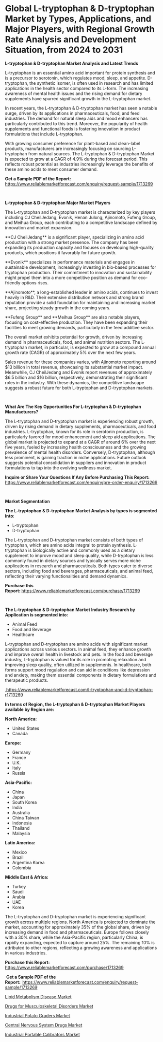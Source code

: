 <p><h1>Global L-tryptophan & D-tryptophan Market by Types, Applications, and Major Players, with Regional Growth Rate Analysis and Development Situation, from 2024 to 2031</h1></p><p><strong>L-tryptophan & D-tryptophan Market Analysis and Latest Trends</strong></p>
<p><p>L-tryptophan is an essential amino acid important for protein synthesis and is a precursor to serotonin, which regulates mood, sleep, and appetite. D-tryptophan, the synthetic isomer, is often used in research and has limited applications in the health sector compared to its L-form. The increasing awareness of mental health issues and the rising demand for dietary supplements have spurred significant growth in the L-tryptophan market. </p><p>In recent years, the L-tryptophan & D-tryptophan market has seen a notable surge, driven by its applications in pharmaceuticals, food, and feed industries. The demand for natural sleep aids and mood enhancers has particularly contributed to this trend. Moreover, the popularity of health supplements and functional foods is fostering innovation in product formulations that include L-tryptophan. </p><p>With growing consumer preference for plant-based and clean-label products, manufacturers are increasingly focusing on sourcing L-tryptophan from natural sources. The L-tryptophan & D-tryptophan Market is expected to grow at a CAGR of 4.9% during the forecast period. This reflects robust potential as industries increasingly leverage the benefits of these amino acids to meet consumer demand.</p></p>
<p><strong>Get a Sample PDF of the Report:&nbsp;</strong> <a href="https://www.reliablemarketforecast.com/enquiry/request-sample/1713269?utm_campaign=1600&utm_medium=2&utm_source=Github&utm_content=ia&utm_term=22102024&utm_id=l-tryptophan-d-tryptophan">https://www.reliablemarketforecast.com/enquiry/request-sample/1713269</a></p>
<p>&nbsp;</p>
<p><strong>L-tryptophan & D-tryptophan Major Market Players</strong></p>
<p><p>The L-tryptophan and D-tryptophan market is characterized by key players including CJ CheilJedang, Evonik, Henan Julong, Ajinomoto, Fufeng Group, and Meihua Group, each contributing to a competitive landscape defined by innovation and market expansion.</p><p>**CJ CheilJedang** is a significant player, specializing in amino acid production with a strong market presence. The company has been expanding its production capacity and focuses on developing high-quality products, which positions it favorably for future growth. </p><p>**Evonik** specializes in performance materials and engages in sustainable development, increasingly investing in bio-based processes for tryptophan production. Their commitment to innovation and sustainability might propel them into a more competitive position as demand for eco-friendly options rises.</p><p>**Ajinomoto**, a long-established leader in amino acids, continues to invest heavily in R&D. Their extensive distribution network and strong brand reputation provide a solid foundation for maintaining and increasing market share, projecting steady growth in the coming years.</p><p>**Fufeng Group** and **Meihua Group** are also notable players, focusing on cost-effective production. They have been expanding their facilities to meet growing demands, particularly in the feed additive sector.</p><p>The overall market exhibits potential for growth, driven by increasing demand in pharmaceuticals, food, and animal nutrition sectors. The L-tryptophan market, in particular, is expected to grow at a compound annual growth rate (CAGR) of approximately 5% over the next few years.</p><p>Sales revenue for these companies varies, with Ajinomoto reporting around $13 billion in total revenue, showcasing its substantial market impact. Meanwhile, CJ CheilJedang and Evonik report revenues of approximately $6.5 billion and $16 billion, respectively, demonstrating their significant roles in the industry. With these dynamics, the competitive landscape suggests a robust future for both L-tryptophan and D-tryptophan markets.</p></p>
<p>&nbsp;</p>
<p><strong>What Are The Key Opportunities For L-tryptophan & D-tryptophan Manufacturers?</strong></p>
<p><p>The L-tryptophan and D-tryptophan market is experiencing robust growth, driven by rising demand in dietary supplements, pharmaceuticals, and food industries. L-tryptophan, known for its role in serotonin production, is particularly favored for mood enhancement and sleep aid applications. The global market is projected to expand at a CAGR of around 6% over the next five years, fueled by increasing health consciousness and the growing prevalence of mental health disorders. Conversely, D-tryptophan, although less prominent, is gaining traction in niche applications. Future outlook suggests potential consolidation in suppliers and innovation in product formulations to tap into the evolving wellness market.</p></p>
<p><strong>Inquire or Share Your Questions If Any Before Purchasing This Report:</strong> <a href="https://www.reliablemarketforecast.com/enquiry/pre-order-enquiry/1713269?utm_campaign=1600&utm_medium=2&utm_source=Github&utm_content=ia&utm_term=22102024&utm_id=l-tryptophan-d-tryptophan">https://www.reliablemarketforecast.com/enquiry/pre-order-enquiry/1713269</a></p>
<p>&nbsp;</p>
<p><strong>Market Segmentation</strong></p>
<p><strong>The L-tryptophan & D-tryptophan Market Analysis by types is segmented into:</strong></p>
<p><ul><li>L-tryptophan</li><li>D-tryptophan</li></ul></p>
<p><p>The L-tryptophan and D-tryptophan market consists of both types of tryptophan, which are amino acids integral to protein synthesis. L-tryptophan is biologically active and commonly used as a dietary supplement to improve mood and sleep quality, while D-tryptophan is less commonly found in dietary sources and typically serves more niche applications in research and pharmaceuticals. Both types cater to diverse sectors, including food and beverages, pharmaceuticals, and animal feed, reflecting their varying functionalities and demand dynamics.</p></p>
<p><strong>Purchase this Report:&nbsp;</strong><a href="https://www.reliablemarketforecast.com/purchase/1713269?utm_campaign=1600&utm_medium=2&utm_source=Github&utm_content=ia&utm_term=22102024&utm_id=l-tryptophan-d-tryptophan">https://www.reliablemarketforecast.com/purchase/1713269</a></p>
<p>&nbsp;</p>
<p><strong>The L-tryptophan & D-tryptophan Market Industry Research by Application is segmented into:</strong></p>
<p><ul><li>Animal Feed</li><li>Food and Beverage</li><li>Healthcare</li></ul></p>
<p><p>L-tryptophan and D-tryptophan are amino acids with significant market applications across various sectors. In animal feed, they enhance growth and improve overall health in livestock and pets. In the food and beverage industry, L-tryptophan is valued for its role in promoting relaxation and improving sleep quality, often utilized in supplements. In healthcare, both forms support mood regulation and can aid in conditions like depression and anxiety, making them essential components in dietary formulations and therapeutic products.</p></p>
<p><a href="https://www.reliablemarketforecast.com/l-tryptophan-and-d-tryptophan-r1713269?utm_campaign=1600&utm_medium=2&utm_source=Github&utm_content=ia&utm_term=22102024&utm_id=l-tryptophan-d-tryptophan">&nbsp;https://www.reliablemarketforecast.com/l-tryptophan-and-d-tryptophan-r1713269</a></p>
<p><strong>In terms of Region, the L-tryptophan & D-tryptophan Market Players available by Region are:</strong></p>
<p>
    <p> <strong> North America: </strong>
        <ul>
            <li>United States</li>
            <li>Canada</li>
        </ul>
        </p> 
    <p> <strong> Europe: </strong>
        <ul>
            <li>Germany</li>
            <li>France</li>
            <li>U.K.</li>
            <li>Italy</li>
            <li>Russia</li>
        </ul>
        </p> 
    <p> <strong> Asia-Pacific: </strong>
        <ul>
            <li>China</li>
            <li>Japan</li>
            <li>South Korea</li>
            <li>India</li>
            <li>Australia</li>
            <li>China Taiwan</li>
            <li>Indonesia</li>
            <li>Thailand</li>
            <li>Malaysia</li>
        </ul>
        </p> 
    <p> <strong> Latin America: </strong>
        <ul>
            <li>Mexico</li>
            <li>Brazil</li>
            <li>Argentina Korea</li>
            <li>Colombia</li>
        </ul>
        </p> 
    <p> <strong> Middle East & Africa: </strong>
        <ul>
            <li>Turkey</li>
            <li>Saudi</li>
            <li>Arabia</li>
            <li>UAE</li>
            <li>Korea</li>
        </ul>
    </p>
    </p>
<p><p>The L-tryptophan and D-tryptophan market is experiencing significant growth across multiple regions. North America is projected to dominate the market, accounting for approximately 35% of the global share, driven by increasing demand in food and pharmaceuticals. Europe follows closely with a 30% share, while the Asia-Pacific region, particularly China, is rapidly expanding, expected to capture around 25%. The remaining 10% is attributed to other regions, reflecting a growing awareness and applications in various industries.</p></p>
<p><strong>Purchase this Report: </strong><a href="https://www.reliablemarketforecast.com/purchase/1713269?utm_campaign=1600&utm_medium=2&utm_source=Github&utm_content=ia&utm_term=22102024&utm_id=l-tryptophan-d-tryptophan">https://www.reliablemarketforecast.com/purchase/1713269</a></p>
<p>&nbsp;<strong>Get a Sample PDF of the Report:&nbsp;&nbsp;</strong><a href="https://www.reliablemarketforecast.com/enquiry/request-sample/1713269?utm_campaign=1600&utm_medium=2&utm_source=Github&utm_content=ia&utm_term=22102024&utm_id=l-tryptophan-d-tryptophan">https://www.reliablemarketforecast.com/enquiry/request-sample/1713269</a></p>
<p><strong></strong></p>
<p><p><a href="https://www.linkedin.com/pulse/global-lipid-metabolism-disease-41-cagr-forecast-2024-nfh2e?utm_campaign=1600&utm_medium=2&utm_source=Github&utm_content=ia&utm_term=22102024&utm_id=l-tryptophan-d-tryptophan">Lipid Metabolism Disease Market</a></p><p><a href="https://www.linkedin.com/pulse/drugs-musculoskeletal-disorders-market-research-report-vcuhf?utm_campaign=1600&utm_medium=2&utm_source=Github&utm_content=ia&utm_term=22102024&utm_id=l-tryptophan-d-tryptophan">Drugs for Musculoskeletal Disorders Market</a></p><p><a href="https://issuu.com/reportprime-2/docs/industrial-potato-graders-market-si_5360b6f36f5a5b?utm_campaign=1600&utm_medium=2&utm_source=Github&utm_content=ia&utm_term=22102024&utm_id=l-tryptophan-d-tryptophan">Industrial Potato Graders Market</a></p><p><a href="https://www.linkedin.com/pulse/central-nervous-system-drugs-market-outlook-share-analysis-jek7f?utm_campaign=1600&utm_medium=2&utm_source=Github&utm_content=ia&utm_term=22102024&utm_id=l-tryptophan-d-tryptophan">Central Nervous System Drugs Market</a></p><p><a href="https://issuu.com/reportprime-2/docs/industrial-portable-calibrators-mar_d6f07b802ed086?utm_campaign=1600&utm_medium=2&utm_source=Github&utm_content=ia&utm_term=22102024&utm_id=l-tryptophan-d-tryptophan">Industrial Portable Calibrators Market</a></p></p>